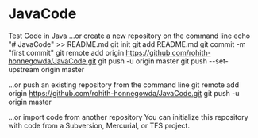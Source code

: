 # JavaCode
Test Code in Java
…or create a new repository on the command line
echo "# JavaCode" >> README.md
git init 
git add README.md 
git commit -m "first commit"
git remote add origin https://github.com/rohith-honnegowda/JavaCode.git
git push -u origin master
git push --set-upstream origin master



…or push an existing repository from the command line
git remote add origin https://github.com/rohith-honnegowda/JavaCode.git
git push -u origin master



…or import code from another repository
You can initialize this repository with code from a Subversion, Mercurial, or TFS project.

